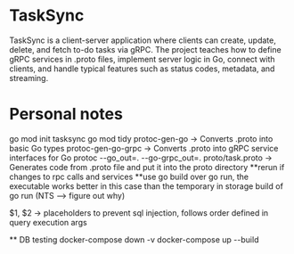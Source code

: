 # TaskSync
TaskSync is a client-server application where clients can create, update, delete, and fetch to-do tasks via gRPC. The project teaches how to define gRPC services in .proto files, implement server logic in Go, connect with clients, and handle typical features such as status codes, metadata, and streaming.



# Personal notes
go mod init tasksync
go mod tidy
protoc-gen-go -> Converts .proto into basic Go types
protoc-gen-go-grpc -> Converts .proto into gRPC service interfaces for Go
protoc --go_out=. --go-grpc_out=. proto/task.proto -> Generates code from .proto file and put it into the proto directory **rerun if changes to rpc calls and services
**use go build over go run, the executable works better in this case than the temporary in storage build of go run (NTS --> figure out why)

$1, $2 -> placeholders to prevent sql injection, follows order defined in query execution args

** DB testing
docker-compose down -v
docker-compose up --build